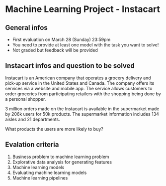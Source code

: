 # Machine Learning Project - Instacart


## General infos
- First evaluation on March 28 (Sunday) 23:59pm​
- You need to provide at least one model with the task you want to solve!​
- Not graded but feedback will be provided


## Instacart infos and question to be solved

Instacart is an American company that operates a grocery delivery and pick-up service in the United States and Canada. The company offers its services via a website and mobile app. The service allows customers to order groceries from participating retailers with the shopping being done by a personal shopper.​

3 million orders made on the Instacart is available in the supermarket made by 206k users for 50k products. The supermarket information includes 134 aisles and 21 departments.​


What products the users are more likely to buy?

## Evalation criteria
1. Business problem to machine learning problem​
2. Explorative data analysis for generating features​
3. Machine learning models​
4. Evaluating machine learning models​
5. Machine learning pipelines
